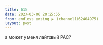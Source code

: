 ```yaml
---
title: 615
date: 2023-03-06 20:25:55
from: endless шизing ⍼ (channel1162404975)
layout: post
---
```


а может у меня лайтовый РАС?
